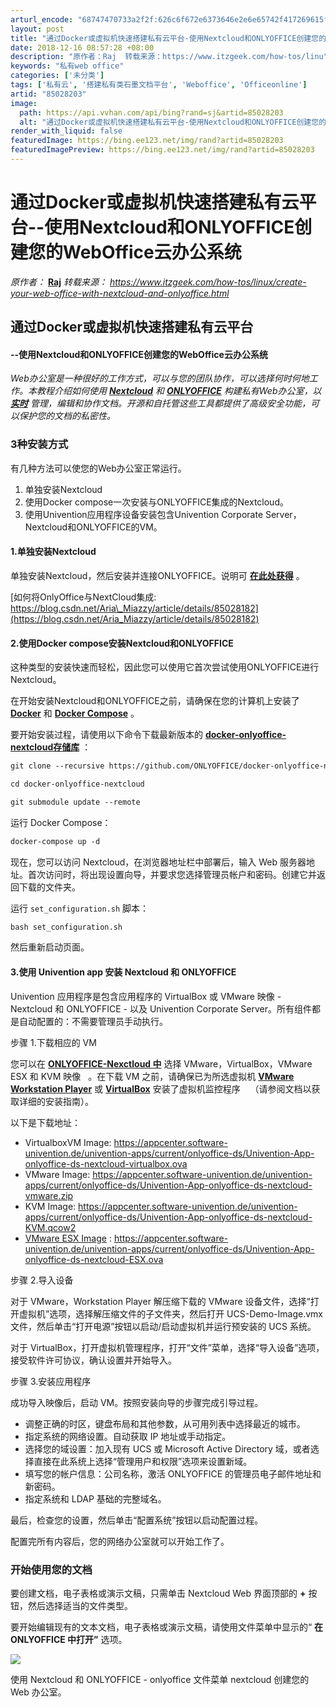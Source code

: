 ```yaml
---
arturl_encode: "68747470733a2f2f:626c6f672e6373646e2e6e65742f417269615f4d69617a7a79:2f61727469636c652f64657461696c732f3835303238323033"
layout: post
title: "通过Docker或虚拟机快速搭建私有云平台-使用Nextcloud和ONLYOFFICE创建您的WebOffice云办公系统"
date: 2018-12-16 08:57:28 +08:00
description: "原作者：Raj  转载来源：https://www.itzgeek.com/how-tos/linu"
keywords: "私有web office"
categories: ['未分类']
tags: ['私有云', '搭建私有类石墨文档平台', 'Weboffice', 'Officeonline']
artid: "85028203"
image:
  path: https://api.vvhan.com/api/bing?rand=sj&artid=85028203
  alt: "通过Docker或虚拟机快速搭建私有云平台-使用Nextcloud和ONLYOFFICE创建您的WebOffice云办公系统"
render_with_liquid: false
featuredImage: https://bing.ee123.net/img/rand?artid=85028203
featuredImagePreview: https://bing.ee123.net/img/rand?artid=85028203
---
```


# 通过Docker或虚拟机快速搭建私有云平台--使用Nextcloud和ONLYOFFICE创建您的WebOffice云办公系统

*原作者：*
[**Raj**](https://www.itzgeek.com/author/admin)
*转载来源：
<https://www.itzgeek.com/how-tos/linux/create-your-web-office-with-nextcloud-and-onlyoffice.html>*

## 通过Docker或虚拟机快速搭建私有云平台

#### --使用Nextcloud和ONLYOFFICE创建您的WebOffice云办公系统

*Web办公室是一种很好的工作方式，可以与您的团队协作，可以选择何时何地工作。本教程介绍如何使用
**[Nextcloud](https://nextcloud.com/)**
和
**[ONLYOFFICE](http://www.onlyoffice.com/)**
构建私有Web办公室，以
**[实时](https://nextcloud.com/)**
管理，编辑和协作文档。开源和自托管这些工具都提供了高级安全功能，可以保护您的文档的私密性。*

### 3种安装方式

有几种方法可以使您的Web办公室正常运行。

1. 单独安装Nextcloud
2. 使用Docker compose一次安装与ONLYOFFICE集成的Nextcloud。
3. 使用Univention应用程序设备安装包含Univention Corporate Server，Nextcloud和ONLYOFFICE的VM。

#### 1.单独安装Nextcloud

单独安装Nextcloud，然后安装并连接ONLYOFFICE。说明可
**[在此处获得](https://www.itzgeek.com/how-tos/linux/edit-owncloud-nextcloud-documents-online-with-onlyoffice-online-editor.html)**
。

[如何将OnlyOffice与NextCloud集成: https://blog.csdn.net/Aria\_Miazzy/article/details/85028182](https://blog.csdn.net/Aria_Miazzy/article/details/85028182)

#### 2.使用Docker compose安装Nextcloud和ONLYOFFICE

这种类型的安装快速而轻松，因此您可以使用它首次尝试使用ONLYOFFICE进行Nextcloud。

在开始安装Nextcloud和ONLYOFFICE之前，请确保在您的计算机上安装了
**[Docker](https://www.itzgeek.com/tag/docker)**
和
**[Docker Compose](https://docs.docker.com/compose/install/)**
。

要开始安装过程，请使用以下命令下载最新版本的
**[docker-onlyoffice-nextcloud存储库](https://github.com/ONLYOFFICE/docker-onlyoffice-nextcloud)**
：

```html
git clone --recursive https://github.com/ONLYOFFICE/docker-onlyoffice-nextcloud

cd docker-onlyoffice-nextcloud

git submodule update --remote
```

运行 Docker Compose：

```html
docker-compose up -d
```

现在，您可以访问 Nextcloud，在浏览器地址栏中部署后，输入 Web 服务器地址。首次访问时，将出现设置向导，并要求您选择管理员帐户和密码。创建它并返回下载的文件夹。

运行
`set_configuration.sh`
脚本：

```html
bash set_configuration.sh
```

然后重新启动页面。

#### 3.使用 Univention app 安装 Nextcloud 和 ONLYOFFICE

Univention 应用程序是包含应用程序的 VirtualBox 或 VMware 映像 - Nextcloud 和 ONLYOFFICE - 以及 Univention Corporate Server。所有组件都是自动配置的：不需要管理员手动执行。

步骤 1.下载相应的 VM

您可以在
**[ONLYOFFICE-Nexctloud 中](https://www.univention.com/products/univention-app-center/onlyoffice-document-server-with-nextcloud/)**
选择 VMware，VirtualBox，VMware ESX 和 KVM 映像   。在下载 VM 之前，请确保已为所选虚拟机
**[VMware Workstation Player](https://my.vmware.com/en/web/vmware/free#desktop_end_user_computing/vmware_workstation_player/14_0)**
或
**[VirtualBox](https://www.itzgeek.com/tag/virtualbox)**
安装了虚拟机监控程序    （请参阅文档以获取详细的安装指南）。

以下是下载地址：

* VirtualboxVM Image:
  <https://appcenter.software-univention.de/univention-apps/current/onlyoffice-ds/Univention-App-onlyoffice-ds-nextcloud-virtualbox.ova>
* VMware Image:
  <https://appcenter.software-univention.de/univention-apps/current/onlyoffice-ds/Univention-App-onlyoffice-ds-nextcloud-vmware.zip>
* KVM Image:
  <https://appcenter.software-univention.de/univention-apps/current/onlyoffice-ds/Univention-App-onlyoffice-ds-nextcloud-KVM.qcow2>
* [VMware ESX Image](https://appcenter.software-univention.de/univention-apps/current/onlyoffice-ds/Univention-App-onlyoffice-ds-nextcloud-ESX.ova)
  :
  <https://appcenter.software-univention.de/univention-apps/current/onlyoffice-ds/Univention-App-onlyoffice-ds-nextcloud-ESX.ova>

步骤 2.导入设备

对于 VMware，Workstation Player 解压缩下载的 VMware 设备文件，选择“打开虚拟机”选项，选择解压缩文件的子文件夹，然后打开 UCS-Demo-Image.vmx 文件，然后单击“打开电源”按钮以启动/启动虚拟机并运行预安装的 UCS 系统。

对于 VirtualBox，打开虚拟机管理程序，打开“文件”菜单，选择“导入设备”选项，接受软件许可协议，确认设置并开始导入。

步骤 3.安装应用程序

成功导入映像后，启动 VM。按照安装向导的步骤完成引导过程。

* 调整正确的时区，键盘布局和其他参数，从可用列表中选择最近的城市。
* 指定系统的网络设置。自动获取 IP 地址或手动指定。
* 选择您的域设置：加入现有 UCS 或 Microsoft Active Directory 域，或者选择直接在此系统上选择“管理用户和权限”选项来设置新域。
* 填写您的帐户信息：公司名称，激活 ONLYOFFICE 的管理员电子邮件地址和新密码。
* 指定系统和 LDAP 基础的完整域名。

最后，检查您的设置，然后单击“配置系统”按钮以启动配置过程。

配置完所有内容后，您的网络办公室就可以开始工作了。

### 开始使用您的文档

要创建文档，电子表格或演示文稿，只需单击 Nextcloud Web 界面顶部的
 **+**
按钮，然后选择适当的文件类型。

要开始编辑现有的文本文档，电子表格或演示文稿，请使用文件菜单中显示的“
**在 ONLYOFFICE 中打开”**
选项。

![](https://i-blog.csdnimg.cn/blog_migrate/05089f9b5d4f2859e5d7177a25385fc0.png)

使用 Nextcloud 和 ONLYOFFICE - onlyoffice 文件菜单 nextcloud 创建您的 Web 办公室。
